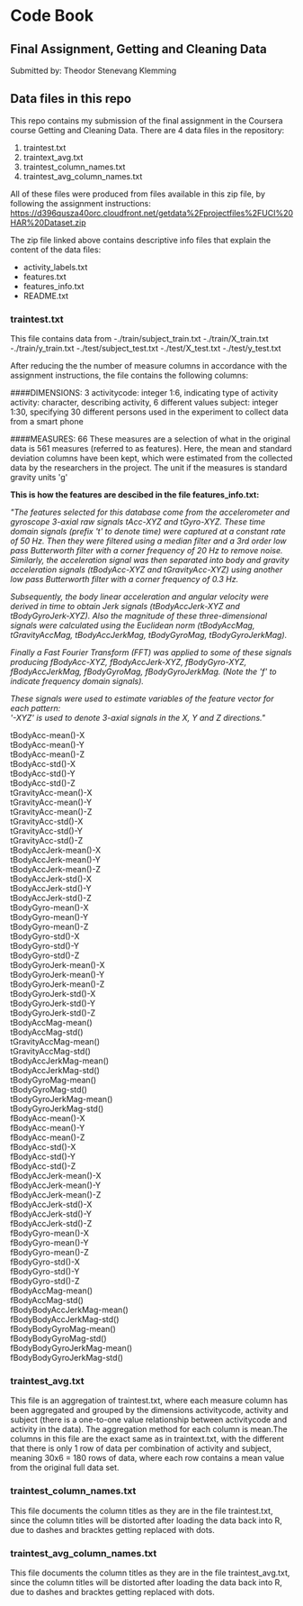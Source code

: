 
# Code Book
## Final Assignment, Getting and Cleaning Data
Submitted by: Theodor Stenevang Klemming

## Data files in this repo
This repo contains my submission of the final assignment in the Coursera course Getting and Cleaning Data.
There are 4 data files in the repository:

1. traintest.txt
2. traintext_avg.txt
3. traintest_column_names.txt
4. traintest_avg_column_names.txt

All of these files were produced from files available in this zip file, by following the assignment instructions:
https://d396qusza40orc.cloudfront.net/getdata%2Fprojectfiles%2FUCI%20HAR%20Dataset.zip

The zip file linked above contains descriptive info files that explain the content of the data files:
- activity_labels.txt
- features.txt
- features_info.txt
- README.txt


### traintest.txt
This file contains data from 
-./train/subject_train.txt
-./train/X_train.txt
-./train/y_train.txt
-./test/subject_test.txt
-./test/X_test.txt
-./test/y_test.txt

After reducing the the number of measure columns in accordance with the assignment instructions, the file contains the following columns:

####DIMENSIONS: 3
activitycode: integer 1:6, indicating type of activity
activity: character, describing activity, 6 different values
subject: integer 1:30, specifying 30 different persons used in the experiment to collect data from a smart phone

####MEASURES: 66
These measures are a selection of what in the original data is 561 measures (referred to as features).
Here, the mean and standard deviation columns have been kept, which were estimated from the collected data by the researchers in the project. The unit if the measures is standard gravity units 'g'


**This is how the features are descibed in the file features_info.txt:**

*"The features selected for this database come from the accelerometer and gyroscope 3-axial raw signals tAcc-XYZ and tGyro-XYZ. These time domain signals (prefix 't' to denote time) were captured at a constant rate of 50 Hz. Then they were filtered using a median filter and a 3rd order low pass Butterworth filter with a corner frequency of 20 Hz to remove noise. Similarly, the acceleration signal was then separated into body and gravity acceleration signals (tBodyAcc-XYZ and tGravityAcc-XYZ) using another low pass Butterworth filter with a corner frequency of 0.3 Hz.* 

*Subsequently, the body linear acceleration and angular velocity were derived in time to obtain Jerk signals (tBodyAccJerk-XYZ and tBodyGyroJerk-XYZ). Also the magnitude of these three-dimensional signals were calculated using the Euclidean norm (tBodyAccMag, tGravityAccMag, tBodyAccJerkMag, tBodyGyroMag, tBodyGyroJerkMag).* 

*Finally a Fast Fourier Transform (FFT) was applied to some of these signals producing fBodyAcc-XYZ, fBodyAccJerk-XYZ, fBodyGyro-XYZ, fBodyAccJerkMag, fBodyGyroMag, fBodyGyroJerkMag. (Note the 'f' to indicate frequency domain signals).* 

*These signals were used to estimate variables of the feature vector for each pattern:  
'-XYZ' is used to denote 3-axial signals in the X, Y and Z directions."*

tBodyAcc-mean()-X  
tBodyAcc-mean()-Y  
tBodyAcc-mean()-Z  
tBodyAcc-std()-X  
tBodyAcc-std()-Y  
tBodyAcc-std()-Z  
tGravityAcc-mean()-X  
tGravityAcc-mean()-Y  
tGravityAcc-mean()-Z  
tGravityAcc-std()-X  
tGravityAcc-std()-Y  
tGravityAcc-std()-Z  
tBodyAccJerk-mean()-X  
tBodyAccJerk-mean()-Y  
tBodyAccJerk-mean()-Z  
tBodyAccJerk-std()-X  
tBodyAccJerk-std()-Y  
tBodyAccJerk-std()-Z  
tBodyGyro-mean()-X  
tBodyGyro-mean()-Y  
tBodyGyro-mean()-Z  
tBodyGyro-std()-X  
tBodyGyro-std()-Y  
tBodyGyro-std()-Z  
tBodyGyroJerk-mean()-X  
tBodyGyroJerk-mean()-Y  
tBodyGyroJerk-mean()-Z  
tBodyGyroJerk-std()-X  
tBodyGyroJerk-std()-Y  
tBodyGyroJerk-std()-Z  
tBodyAccMag-mean()  
tBodyAccMag-std()  
tGravityAccMag-mean()  
tGravityAccMag-std()  
tBodyAccJerkMag-mean()  
tBodyAccJerkMag-std()  
tBodyGyroMag-mean()  
tBodyGyroMag-std()  
tBodyGyroJerkMag-mean()  
tBodyGyroJerkMag-std()  
fBodyAcc-mean()-X  
fBodyAcc-mean()-Y  
fBodyAcc-mean()-Z  
fBodyAcc-std()-X  
fBodyAcc-std()-Y  
fBodyAcc-std()-Z  
fBodyAccJerk-mean()-X  
fBodyAccJerk-mean()-Y  
fBodyAccJerk-mean()-Z  
fBodyAccJerk-std()-X  
fBodyAccJerk-std()-Y  
fBodyAccJerk-std()-Z  
fBodyGyro-mean()-X  
fBodyGyro-mean()-Y  
fBodyGyro-mean()-Z  
fBodyGyro-std()-X  
fBodyGyro-std()-Y  
fBodyGyro-std()-Z  
fBodyAccMag-mean()  
fBodyAccMag-std()  
fBodyBodyAccJerkMag-mean()  
fBodyBodyAccJerkMag-std()  
fBodyBodyGyroMag-mean()  
fBodyBodyGyroMag-std()  
fBodyBodyGyroJerkMag-mean()  
fBodyBodyGyroJerkMag-std()  


### traintest_avg.txt
This file is an aggregation of traintest.txt, where each measure column has been aggregated and grouped by the dimensions activitycode, activity and subject (there is a one-to-one value relationship between activitycode and activity in the data). The aggregation method for each column is mean.The columns in this file are the exact same as in traintext.txt, with the different that there is only 1 row of data per combination of activity and subject, meaning 30x6 = 180 rows of data, where each row contains a mean value from the original full data set.


### traintest_column_names.txt
This file documents the column titles as they are in the file traintest.txt, since the column titles will be distorted after loading the data back into R, due to dashes and bracktes getting replaced with dots.


### traintest_avg_column_names.txt
This file documents the column titles as they are in the file traintest_avg.txt, since the column titles will be distorted after loading the data back into R, due to dashes and bracktes getting replaced with dots.
